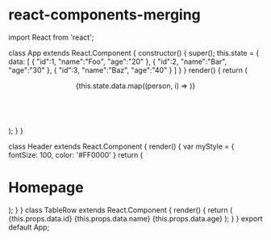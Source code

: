 # react-components-merging
import React from 'react';

class App extends React.Component {
    constructor() {
       super();
       this.state = {
          data: 
          [
             {
                "id":1,
                "name":"Foo",
                "age":"20"
             },
             {
                "id":2,
                "name":"Bar",
                "age":"30"
             },
             {
                "id":3,
                "name":"Baz",
                "age":"40"
             }
          ]
       }
    }
    render() {
       return (
          <div>
             <Header/>
             <TableRow/>
             <table>
                <tbody>
                   {this.state.data.map((person, i) => <TableRow key = {i} 
                      data = {person} />)}
                </tbody>
             </table>
          </div>
       );
    }
}

class Header extends React.Component {
  render() {
     var myStyle = {
        fontSize: 100,
        color: '#FF0000'
     }
     return (
        <div>
           <h1 style = {myStyle}>Homepage</h1>
        </div>
     );
  }
}
  class TableRow extends React.Component {
    render() {
       return (
          <tr>
             <td>{this.props.data.id}</td>
             <td>{this.props.data.name}</td>
             <td>{this.props.data.age}</td>
          </tr>
       );
    }
}
export default App;
